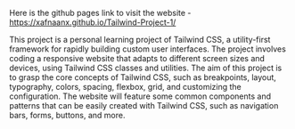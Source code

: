 Here is the github pages link to visit the website -  https://xafnaanx.github.io/Tailwind-Project-1/

This project is a personal learning project of Tailwind CSS, a utility-first framework for rapidly building custom user interfaces. The project involves coding a responsive website that adapts to different screen sizes and devices, using Tailwind CSS classes and utilities. The aim of this project is to grasp the core concepts of Tailwind CSS, such as breakpoints, layout, typography, colors, spacing, flexbox, grid, and customizing the configuration. The website will feature some common components and patterns that can be easily created with Tailwind CSS, such as navigation bars, forms, buttons, and more.
